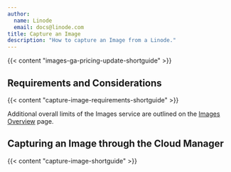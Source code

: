```yaml
---
author:
  name: Linode
  email: docs@linode.com
title: Capture an Image
description: "How to capture an Image from a Linode."
---
```


{{< content "images-ga-pricing-update-shortguide" >}}

## Requirements and Considerations

{{< content "capture-image-requirements-shortguide" >}}

Additional overall limits of the Images service are outlined on the [Images Overview](/docs/products/tools/images/#limits) page.

## Capturing an Image through the Cloud Manager

{{< content "capture-image-shortguide" >}}